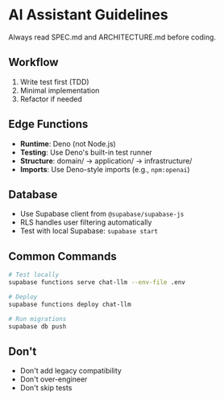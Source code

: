 # AI Assistant Guidelines

Always read SPEC.md and ARCHITECTURE.md before coding.

## Workflow

1. Write test first (TDD)
2. Minimal implementation
3. Refactor if needed

## Edge Functions

- **Runtime**: Deno (not Node.js)
- **Testing**: Use Deno's built-in test runner
- **Structure**: domain/ → application/ → infrastructure/
- **Imports**: Use Deno-style imports (e.g., `npm:openai`)

## Database

- Use Supabase client from `@supabase/supabase-js`
- RLS handles user filtering automatically
- Test with local Supabase: `supabase start`

## Common Commands

```bash
# Test locally
supabase functions serve chat-llm --env-file .env

# Deploy
supabase functions deploy chat-llm

# Run migrations
supabase db push
```

## Don't

- Don't add legacy compatibility
- Don't over-engineer
- Don't skip tests

